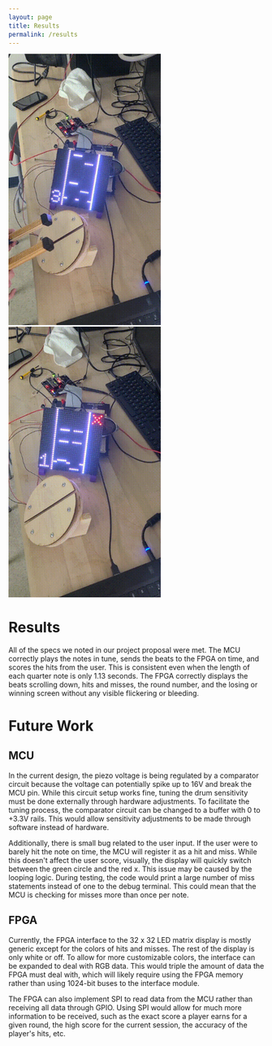```yaml
---
layout: page
title: Results
permalink: /results
---
```


<img src="./assets/vid/win_demo.gif" alt="win_demo" width="300"/> <img src="./assets/vid/game-over_demo.gif" alt="game-over_demo" width="300"/>

# Results

All of the specs we noted in our project proposal were met. The MCU correctly plays the notes in tune, sends the beats to the FPGA on time, and scores the hits from the user. This is consistent even when the length of each quarter note is only 1.13 seconds. The FPGA correctly displays the beats scrolling down, hits and misses, the round number, and the losing or winning screen without any visible flickering or bleeding. 

# Future Work

## MCU

In the current design, the piezo voltage is being regulated by a comparator circuit because the voltage can potentially spike up to 16V and break the MCU pin. While this circuit setup works fine, tuning the drum sensitivity must be done externally through hardware adjustments. To facilitate the tuning process, the comparator circuit can be changed to a buffer with 0 to +3.3V rails. This would allow sensitivity adjustments to be made through software instead of hardware. 

Additionally, there is small bug related to the user input. If the user were to barely hit the note on time, the MCU will register it as a hit and miss. While this doesn't affect the user score, visually, the display will quickly switch between the green circle and the red x. This issue may be caused by the looping logic. During testing, the code would print a large number of miss statements instead of one to the debug terminal. This could mean that the MCU is checking for misses more than once per note.   

## FPGA

Currently, the FPGA interface to the 32 x 32 LED matrix display is mostly generic except for the colors of hits and misses. The rest of the display is only white or off. To allow for more customizable colors, the interface can be expanded to deal with RGB data. This would triple the amount of data the FPGA must deal with, which will likely require using the FPGA memory rather than using 1024-bit buses to the interface module.

The FPGA can also implement SPI to read data from the MCU rather than receiving all data through GPIO. Using SPI would allow for much more information to be received, such as the exact score a player earns for a given round, the high score for the current session, the accuracy of the player's hits, etc. 